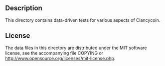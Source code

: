 Description
------------

This directory contains data-driven tests for various aspects of Clancycoin.

License
--------

The data files in this directory are distributed under the MIT software
license, see the accompanying file COPYING or
http://www.opensource.org/licenses/mit-license.php.

